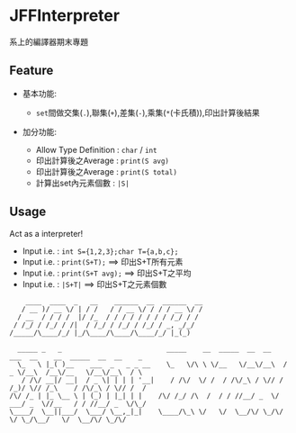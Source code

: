 # JFFInterpreter

系上的編譯器期末專題

## Feature

 * 基本功能:
    * `set`間做交集(`.`),聯集(`+`),差集(`-`),乘集(`*`(卡氏積)),印出計算後結果

 * 加分功能:
    * Allow Type Definition : `char` / `int`
    * 印出計算後之Average : `print(S avg)`
    * 印出計算後之Average : `print(S total)`
    * 計算出set內元素個數 : `|S|`

## Usage

Act as a interpreter!

 * Input i.e. : `int S={1,2,3};char T={a,b,c};`
 * Input i.e. : `print(S+T);`  ==> 印出S+T所有元素
 * Input i.e. : `print(S+T avg);`  ==> 印出S+T之平均
 * Input i.e. : `|S+T|`  ==> 印出S+T之元素個數

```
    ____  ____  _   __    ______  __  ______  __
   / __ )/ __ \/ | / /   / / __ \/ / / / __ \/ /
  / __  / / / /  |/ /_  / / / / / / / / /_/ / / 
 / /_/ / /_/ / /|  / /_/ / /_/ / /_/ / _, _/_/  
/_____/\____/_/ |_/\____/\____/\____/_/ |_(_)   

  _____ _   _                          _____    __  _____  __  __    ___  __    __  _____  __  __    _ 
  \_   \ |_( )__    ___  _   _ _ __    \_   \/\ \ \/__   \/__\/__\  / _ \/__\  /__\/__   \/__\/__\  / \
   / /\/ __|/ __|  / _ \| | | | '__|    / /\/  \/ /  / /\/_\ / \// / /_)/ \// /_\    / /\/_\ / \// /  /
/\/ /_ | |_ \__ \ | (_) | |_| | |    /\/ /_/ /\  /  / / //__/ _  \/ ___/ _  \//__   / / //__/ _  \/\_/ 
\____/  \__||___/  \___/ \__,_|_|    \____/\_\ \/   \/  \__/\/ \_/\/   \/ \_/\__/   \/  \__/\/ \_/\/   
                                                                                                       
```
